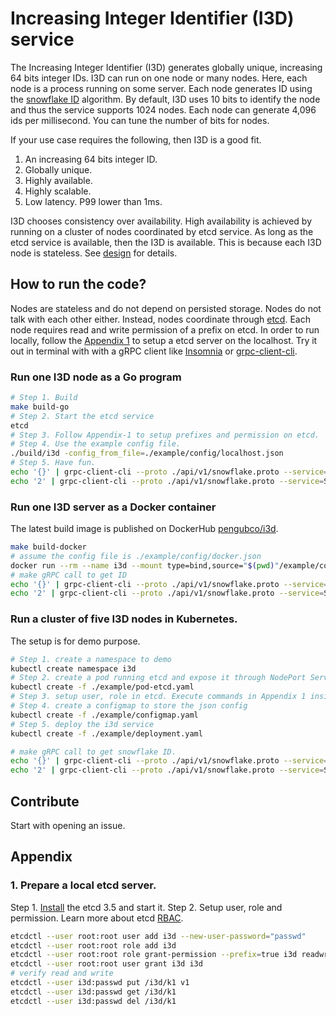 # Increasing Integer Identifier (I3D) service
The Increasing Integer Identifier (I3D) generates globally unique, increasing 64 bits integer IDs. I3D can run on one node or many nodes. 
Here, each node is a process running on some server. Each node 
generates ID using the [snowflake ID](https://en.wikipedia.org/wiki/Snowflake_ID) algorithm. By default, I3D uses 10 bits to identify the node and thus the service supports 1024 nodes. 
Each node can generate 4,096 ids per millisecond. You can tune the number of bits for nodes. 

If your use case requires the following, then I3D is a good fit.
1. An increasing 64 bits integer ID. 
2. Globally unique. 
3. Highly available. 
4. Highly scalable.  
5. Low latency. P99 lower than 1ms.

I3D chooses consistency over availability. High availability is achieved by running on a cluster of nodes coordinated by etcd service. 
As long as the etcd service is available, then the I3D is available. This is because each I3D node is stateless.
See [design](./design.md) for details.

## How to run the code?
Nodes are stateless and do not depend on persisted storage. Nodes do not talk with each other either. Instead, nodes coordinate
through [etcd](https://etcd.io/).
Each node requires read and write permission of a prefix on etcd. In order to run locally, follow the [Appendix 1](#1-Prepare-a-local-etcd-server) 
to setup a etcd server on the localhost. Try it out in terminal with with a gRPC client like [Insomnia](https://insomnia.rest/) or [grpc-client-cli](https://github.com/vadimi/grpc-client-cli).

### Run one I3D node as a Go program
```bash
# Step 1. Build
make build-go
# Step 2. Start the etcd service
etcd 
# Step 3. Follow Appendix-1 to setup prefixes and permission on etcd.
# Step 4. Use the example config file. 
./build/i3d -config_from_file=./example/config/localhost.json
# Step 5. Have fun.
echo '{}' | grpc-client-cli --proto ./api/v1/snowflake.proto --service=SnowflakeID --method=nextID localhost:7669
echo '2' | grpc-client-cli --proto ./api/v1/snowflake.proto --service=SnowflakeID --method=nextMultipleIDs localhost:7669
```

### Run one I3D server as a Docker container
The latest build image is published on DockerHub [pengubco/i3d](https://hub.docker.com/repository/docker/pengubco/i3d/general). 
```bash
make build-docker
# assume the config file is ./example/config/docker.json
docker run --rm --name i3d --mount type=bind,source="$(pwd)"/example/config,target=/app-config -p 7669:7669 i3d -config_from_file=/app-config/docker.json
# make gRPC call to get ID
echo '{}' | grpc-client-cli --proto ./api/v1/snowflake.proto --service=SnowflakeID --method=nextID localhost:7669
echo '2' | grpc-client-cli --proto ./api/v1/snowflake.proto --service=SnowflakeID --method=nextMultipleIDs localhost:7669
```

### Run a cluster of five I3D nodes in Kubernetes.
The setup is for demo purpose. 
```bash
# Step 1. create a namespace to demo
kubectl create namespace i3d
# Step 2. create a pod running etcd and expose it through NodePort Service.
kubectl create -f ./example/pod-etcd.yaml 
# Step 3. setup user, role in etcd. Execute commands in Appendix 1 inside the etcd pod. 
# Step 4. create a configmap to store the json config
kubectl create -f ./example/configmap.yaml 
# Step 5. deploy the i3d service
kubectl create -f ./example/deployment.yaml 

# make gRPC call to get snowflake ID. 
echo '{}' | grpc-client-cli --proto ./api/v1/snowflake.proto --service=SnowflakeID --method=nextID [hostname-or-ip-of-node]:30001
echo '2' | grpc-client-cli --proto ./api/v1/snowflake.proto --service=SnowflakeID --method=nextMultipleIDs [hostname-or-ip-of-node]:30001
```

## Contribute
Start with opening an issue. 

## Appendix
### 1. Prepare a local etcd server. 
Step 1. [Install](https://etcd.io/docs/v3.5/install/) the etcd 3.5 and start it. 
Step 2. Setup user, role and permission. Learn more about etcd [RBAC](https://etcd.io/docs/v3.5/op-guide/authentication/rbac/).
```bash
etcdctl --user root:root user add i3d --new-user-password="passwd"
etcdctl --user root:root role add i3d
etcdctl --user root:root role grant-permission --prefix=true i3d readwrite /i3d/ 
etcdctl --user root:root user grant i3d i3d
# verify read and write
etcdctl --user i3d:passwd put /i3d/k1 v1
etcdctl --user i3d:passwd get /i3d/k1 
etcdctl --user i3d:passwd del /i3d/k1 
```
